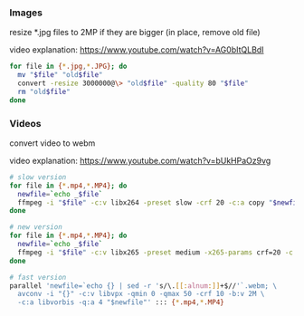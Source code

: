 ### Images

resize *.jpg files to 2MP if they are bigger (in place, remove old file)

video explanation: https://www.youtube.com/watch?v=AG0bItQLBdI

```bash
for file in {*.jpg,*.JPG}; do
  mv "$file" "old$file"
  convert -resize 3000000@\> "old$file" -quality 80 "$file"
  rm "old$file"
done
```

### Videos

convert video to webm

video explanation: https://www.youtube.com/watch?v=bUkHPaOz9vg

```bash
# slow version
for file in {*.mp4,*.MP4}; do
  newfile=`echo _$file`
  ffmpeg -i "$file" -c:v libx264 -preset slow -crf 20 -c:a copy "$newfile"
done

# new version
for file in {*.mp4,*.MP4}; do
  newfile=`echo _$file`
  ffmpeg -i "$file" -c:v libx265 -preset medium -x265-params crf=20 -c:a copy -strict experimental "$newfile"
done
```

```bash
# fast version
parallel 'newfile=`echo {} | sed -r 's/\.[[:alnum:]]+$//'`.webm; \
  avconv -i "{}" -c:v libvpx -qmin 0 -qmax 50 -crf 10 -b:v 2M \
  -c:a libvorbis -q:a 4 "$newfile"' ::: {*.mp4,*.MP4}
```
